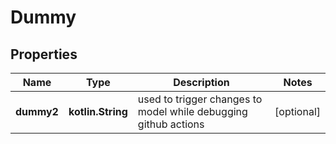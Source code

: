 
# Dummy

## Properties
Name | Type | Description | Notes
------------ | ------------- | ------------- | -------------
**dummy2** | **kotlin.String** | used to trigger changes to model while debugging github actions |  [optional]




